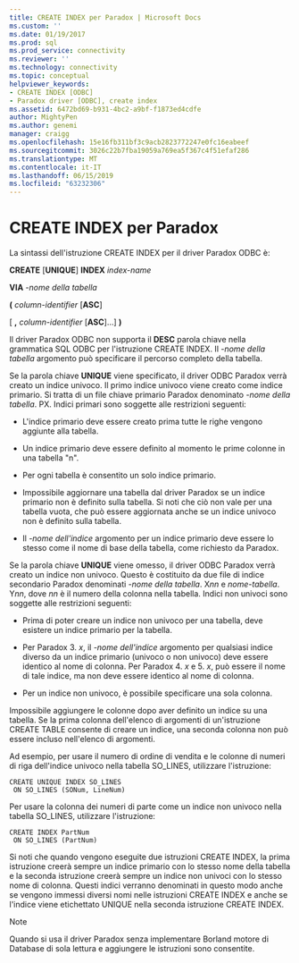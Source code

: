 ```yaml
---
title: CREATE INDEX per Paradox | Microsoft Docs
ms.custom: ''
ms.date: 01/19/2017
ms.prod: sql
ms.prod_service: connectivity
ms.reviewer: ''
ms.technology: connectivity
ms.topic: conceptual
helpviewer_keywords:
- CREATE INDEX [ODBC]
- Paradox driver [ODBC], create index
ms.assetid: 6472bd69-b931-4bc2-a9bf-f1873ed4cdfe
author: MightyPen
ms.author: genemi
manager: craigg
ms.openlocfilehash: 15e16fb311bf3c9acb2823772247e0fc16eabeef
ms.sourcegitcommit: 3026c22b7fba19059a769ea5f367c4f51efaf286
ms.translationtype: MT
ms.contentlocale: it-IT
ms.lasthandoff: 06/15/2019
ms.locfileid: "63232306"
---
```

# <a name="create-index-for-paradox"></a>CREATE INDEX per Paradox
La sintassi dell'istruzione CREATE INDEX per il driver Paradox ODBC è:  
  
 **CREATE** [**UNIQUE**] **INDEX** *index-name*  
  
 **VIA** *-nome della tabella*  
  
 **(** *column-identifier* [**ASC**]  
  
 [ **,** *column-identifier* [**ASC**]...] **)**  
  
 Il driver Paradox ODBC non supporta il **DESC** parola chiave nella grammatica SQL ODBC per l'istruzione CREATE INDEX. Il *-nome della tabella* argomento può specificare il percorso completo della tabella.  
  
 Se la parola chiave **UNIQUE** viene specificato, il driver ODBC Paradox verrà creato un indice univoco. Il primo indice univoco viene creato come indice primario. Si tratta di un file chiave primario Paradox denominato *-nome della tabella*. PX. Indici primari sono soggette alle restrizioni seguenti:  
  
-   L'indice primario deve essere creato prima tutte le righe vengono aggiunte alla tabella.  
  
-   Un indice primario deve essere definito al momento le prime colonne in una tabella "n".  
  
-   Per ogni tabella è consentito un solo indice primario.  
  
-   Impossibile aggiornare una tabella dal driver Paradox se un indice primario non è definito sulla tabella. Si noti che ciò non vale per una tabella vuota, che può essere aggiornata anche se un indice univoco non è definito sulla tabella.  
  
-   Il *-nome dell'indice* argomento per un indice primario deve essere lo stesso come il nome di base della tabella, come richiesto da Paradox.  
  
 Se la parola chiave **UNIQUE** viene omesso, il driver ODBC Paradox verrà creato un indice non univoco. Questo è costituito da due file di indice secondario Paradox denominati *-nome della tabella*. X*nn* e *nome-tabella*. Y*nn*, dove *nn* è il numero della colonna nella tabella. Indici non univoci sono soggette alle restrizioni seguenti:  
  
-   Prima di poter creare un indice non univoco per una tabella, deve esistere un indice primario per la tabella.  
  
-   Per Paradox 3. *x*, il *-nome dell'indice* argomento per qualsiasi indice diverso da un indice primario (univoco o non univoco) deve essere identico al nome di colonna. Per Paradox 4. *x* e 5. *x*, può essere il nome di tale indice, ma non deve essere identico al nome di colonna.  
  
-   Per un indice non univoco, è possibile specificare una sola colonna.  
  
 Impossibile aggiungere le colonne dopo aver definito un indice su una tabella. Se la prima colonna dell'elenco di argomenti di un'istruzione CREATE TABLE consente di creare un indice, una seconda colonna non può essere incluso nell'elenco di argomenti.  
  
 Ad esempio, per usare il numero di ordine di vendita e le colonne di numeri di riga dell'indice univoco nella tabella SO_LINES, utilizzare l'istruzione:  
  
```  
CREATE UNIQUE INDEX SO_LINES  
 ON SO_LINES (SONum, LineNum)  
```  
  
 Per usare la colonna dei numeri di parte come un indice non univoco nella tabella SO_LINES, utilizzare l'istruzione:  
  
```  
CREATE INDEX PartNum  
 ON SO_LINES (PartNum)  
```  
  
 Si noti che quando vengono eseguite due istruzioni CREATE INDEX, la prima istruzione creerà sempre un indice primario con lo stesso nome della tabella e la seconda istruzione creerà sempre un indice non univoci con lo stesso nome di colonna. Questi indici verranno denominati in questo modo anche se vengono immessi diversi nomi nelle istruzioni CREATE INDEX e anche se l'indice viene etichettato UNIQUE nella seconda istruzione CREATE INDEX.  
  
> [!NOTE]  
>  Quando si usa il driver Paradox senza implementare Borland motore di Database di sola lettura e aggiungere le istruzioni sono consentite.
